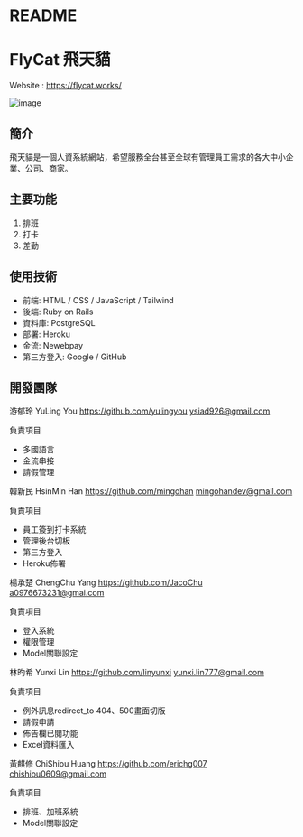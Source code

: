 # README

# FlyCat 飛天貓

Website : https://flycat.works/

![image](https://i.imgur.com/pjzs1pc.png)

## 簡介

飛天貓是一個人資系統網站，希望服務全台甚至全球有管理員工需求的各大中小企業、公司、商家。

## 主要功能

1. 排班
2. 打卡
3. 差勤

## 使用技術

* 前端: HTML / CSS / JavaScript / Tailwind
* 後端: Ruby on Rails
* 資料庫: PostgreSQL
* 部署: Heroku
* 金流: Newebpay
* 第三方登入: Google / GitHub

## 開發團隊

游郁玲 YuLing You
https://github.com/yulingyou
ysiad926@gmail.com

負責項目
- 多國語言
- 金流串接
- 請假管理

韓新民 HsinMin Han
https://github.com/mingohan
mingohandev@gmail.com

負責項目
- 員工簽到打卡系統
- 管理後台切板
- 第三方登入
- Heroku佈署

楊承楚 ChengChu Yang
https://github.com/JacoChu
a0976673231@gmai.com

負責項目
- 登入系統
- 權限管理
- Model關聯設定

林昀希 Yunxi Lin
https://github.com/linyunxi
yunxi.lin777@gmail.com

負責項目
- 例外訊息redirect_to 404、500畫面切版
- 請假申請
- 佈告欄已閱功能
- Excel資料匯入

黃麒修 ChiShiou Huang 
https://github.com/erichg007
chishiou0609@gmail.com

負責項目
- 排班、加班系統
- Model關聯設定
